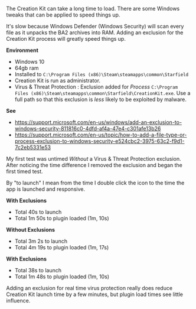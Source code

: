The Creation Kit can take a long time to load.
There are some Windows tweaks that can be applied to speed things up.

It's slow because Windows Defender (Windows Security) will scan every file as it unpacks the BA2 archives into RAM.
Adding an exclusion for the Creation Kit process will greatly speed things up.

**Environment**
- Windows 10
- 64gb ram
- Installed to `C:\Program Files (x86)\Steam\steamapps\common\Starfield`
- Creation Kit is run as administrator.
- Virus & Threat Protection : Exclusion added for *Process* `C:\Program Files (x86)\Steam\steamapps\common\Starfield\CreationKit.exe`. Use a full path so that this exclusion is *less* likely to be exploited by malware.

**See**
- <https://support.microsoft.com/en-us/windows/add-an-exclusion-to-windows-security-811816c0-4dfd-af4a-47e4-c301afe13b26>
- <https://support.microsoft.com/en-us/topic/how-to-add-a-file-type-or-process-exclusion-to-windows-security-e524cbc2-3975-63c2-f9d1-7c2eb5331e53>

My first test was untimed *Without* a Virus & Threat Protection exclusion.
After noticing the time difference I removed the exclusion and began the first timed test.

By "to launch" I mean from the time I double click the icon to the time the app is launched and responsive.

**With Exclusions**
- Total 40s to launch
- Total 1m 50s to plugin loaded (1m, 10s)

**Without Exclusions**
- Total 3m 2s to launch
- Total 4m 19s to plugin loaded (1m, 17s)

**With Exclusions**
- Total 38s to launch
- Total 1m 48s to plugin loaded (1m, 10s)

Adding an exclusion for real time virus protection really does reduce Creation Kit launch time by a few minutes, but plugin load times see little influence.
